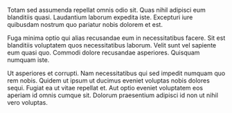Totam sed assumenda repellat omnis odio sit. Quas nihil adipisci eum blanditiis quasi. Laudantium laborum expedita iste. Excepturi iure quibusdam nostrum quo pariatur nobis dolorem et est.
 Fuga minima optio qui alias recusandae eum in necessitatibus facere. Sit est blanditiis voluptatem quos necessitatibus laborum. Velit sunt vel sapiente eum quasi quo. Commodi dolore recusandae asperiores. Quisquam numquam iste.
 Ut asperiores et corrupti. Nam necessitatibus qui sed impedit numquam quo rem nobis. Quidem ut ipsum ut ducimus eveniet voluptas nobis dolores sequi. Fugiat ea ut vitae repellat et. Aut optio eveniet voluptatem eos aperiam id omnis cumque sit. Dolorum praesentium adipisci id non ut nihil vero voluptas.